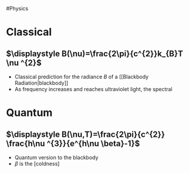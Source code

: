 #Physics 
# Classical
## $\displaystyle B(\nu)=\frac{2\pi}{c^{2}}k_{B}T \nu ^{2}$
* Classical prediction for the radiance $\displaystyle B$ of a [[Blackbody Radiation|blackbody]]
* As frequency increases and reaches ultraviolet light, the spectral 
# Quantum
## $\displaystyle B(\nu,T)=\frac{2\pi}{c^{2}} \frac{h\nu ^{3}}{e^{h\nu \beta}-1}$
* Quantum version to the blackbody
* $\displaystyle \beta$ is the [coldness]